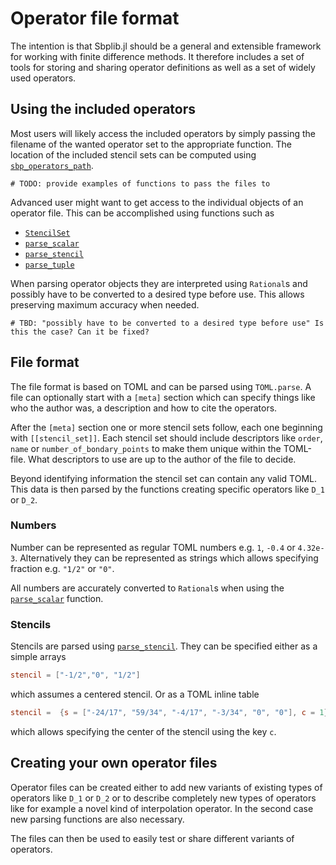 # Operator file format

The intention is that Sbplib.jl should be a general and extensible framework
for working with finite difference methods. It therefore includes a set of
tools for storing and sharing operator definitions as well as a set of widely
used operators.

## Using the included operators

Most users will likely access the included operators by simply passing the
filename of the wanted operator set to the appropriate function.  The location
of the included stencil sets can be computed using
[`sbp_operators_path`](@ref).
```@meta
# TODO: provide examples of functions to pass the files to
```
Advanced user might want to get access to the individual objects of an
operator file. This can be accomplished using functions such as
* [`StencilSet`](@ref)
* [`parse_scalar`](@ref)
* [`parse_stencil`](@ref)
* [`parse_tuple`](@ref)

When parsing operator objects they are interpreted using `Rational`s and
possibly have to be converted to a desired type before use. This allows
preserving maximum accuracy when needed.
```@meta
# TBD: "possibly have to be converted to a desired type before use" Is this the case? Can it be fixed?
```

## File format
The file format is based on TOML and can be parsed using `TOML.parse`. A file
can optionally start with a `[meta]` section which can specify things like who
the author was, a description and how to cite the operators.

After the `[meta]` section one or more stencil sets follow, each one beginning
with `[[stencil_set]]`. Each stencil set should include descriptors like
`order`, `name` or `number_of_bondary_points` to make them unique within the
TOML-file. What descriptors to use are up to the author of the file to decide.

Beyond identifying information the stencil set can contain any valid TOML.
This data is then parsed by the functions creating specific operators like
``D_1`` or ``D_2``.

### Numbers
Number can be represented as regular TOML numbers e.g. `1`, `-0.4` or
`4.32e-3`. Alternatively they can be represented as strings which allows
specifying fraction e.g. `"1/2"` or `"0"`.

All numbers are accurately converted to `Rational`s when using the
[`parse_scalar`](@ref) function.

### Stencils
Stencils are parsed using [`parse_stencil`](@ref). They can be specified
either as a simple arrays
```toml
stencil = ["-1/2","0", "1/2"]
```
which assumes a centered stencil. Or as a TOML inline table
```toml
stencil =  {s = ["-24/17", "59/34", "-4/17", "-3/34", "0", "0"], c = 1},
```
which allows specifying the center of the stencil using the key `c`.

## Creating your own operator files
Operator files can be created either to add new variants of existing types of
operators like ``D_1`` or ``D_2`` or to describe completely new types of
operators like for example a novel kind of interpolation operator. In the
second case new parsing functions are also necessary.

The files can then be used to easily test or share different variants of
operators.
